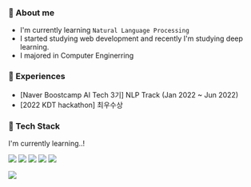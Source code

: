 ### 👏 About me

- I'm currently learning `Natural Language Processing`
- I started studying web development and recently I'm studying deep learning.
- I majored in Computer Enginerring

### 🌱 Experiences

- [Naver Boostcamp AI Tech 3기] NLP Track (Jan 2022 ~ Jun 2022)
- [2022 KDT hackathon] 최우수상

### 🔭 Tech Stack

I'm currently learning..!

<img src="https://img.shields.io/badge/Javascript-F7DF1E?style=flat-square&logo=JavaScript&logoColor=white"/></a>
<img src="https://img.shields.io/badge/React-61DAFB?style=flat-square&logo=React&logoColor=white"/></a>
<img src="https://img.shields.io/badge/NestJS-E0234E?style=flat-square&logo=NestJS&logoColor=white"/></a>
<img src="https://img.shields.io/badge/Python-3776AB?style=flat-square&logo=Python&logoColor=white"/></a>
<img src="https://img.shields.io/badge/PyTorch-EE4C2C?style=flat-square&logo=PyTorch&logoColor=white"/></a>


![](https://github-readme-stats.vercel.app/api?username=Sunjii&show_icons=true&bg_color=30,0ff1ce,904e95&title_color=fffed2&text_color=5142c1&count_private=true)


<!--
**Sunjii/Sunjii** is a ✨ _special_ ✨ repository because its `README.md` (this file) appears on your GitHub profile.

Here are some ideas to get you started:

- 🔭 I’m currently working on ...
- 🌱 I’m currently learning ...
- 👯 I’m looking to collaborate on ...
- 🤔 I’m looking for help with ...
- 💬 Ask me about ...
- 📫 How to reach me: ...
- 😄 Pronouns: ...
- ⚡ Fun fact: ...
-->
